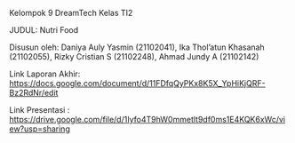 Kelompok 9 DreamTech Kelas TI2

JUDUL: Nutri Food

Disusun oleh: 
Daniya Auly Yasmin (21102041),
Ika Thol’atun Khasanah (21102055),
Rizky Cristian S (21102248),
Ahmad Jundy A (21102142)

Link Laporan Akhir: https://docs.google.com/document/d/11FDfqQyPKx8K5X_YpHiKjQRF-Bz2RdNr/edit

Link Presentasi : https://drive.google.com/file/d/1Iyfo4T9hW0mmetlt9df0ms1E4KQK6xWc/view?usp=sharing
